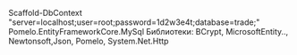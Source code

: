 Scaffold-DbContext "server=localhost;user=root;password=1d2w3e4t;database=trade;" Pomelo.EntityFrameworkCore.MySql
Библиотеки:
BCrypt, MicrosoftEntity.., Newtonsoft,Json, Pomelo, System.Net.Http
